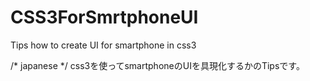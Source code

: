 CSS3ForSmrtphoneUI
==================

Tips how to create  UI for smartphone in css3

/* japanese  */
css3を使ってsmartphoneのUIを具現化するかのTipsです。
